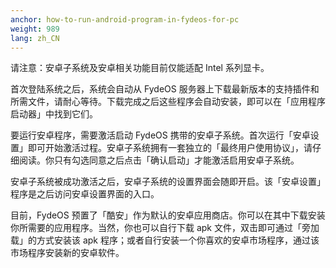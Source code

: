 ```yaml
---
anchor: how-to-run-android-program-in-fydeos-for-pc
weight: 989
lang: zh_CN
---
```

请注意：安卓子系统及安卓相关功能目前仅能适配 Intel 系列显卡。

首次登陆系统之后，系统会自动从 FydeOS 服务器上下载最新版本的支持插件和所需文件，请耐心等待。下载完成之后这些程序会自动安装，即可以在「应用程序启动器」中找到它们。

要运行安卓程序，需要激活启动 FydeOS 携带的安卓子系统。首次运行「安卓设置」即可开始激活过程。安卓子系统拥有一套独立的「最终用户使用协议」，请仔细阅读。你只有勾选同意之后点击「确认启动」才能激活启用安卓子系统。

安卓子系统被成功激活之后，安卓子系统的设置界面会随即开启。该「安卓设置」程序是之后访问安卓设置界面的入口。

目前，FydeOS 预置了「酷安」作为默认的安卓应用商店。你可以在其中下载安装你所需要的应用程序。当然，你也可以自行下载 apk 文件，双击即可通过「旁加载」的方式安装该 apk 程序；或者自行安装一个你喜欢的安卓市场程序，通过该市场程序安装新的安卓软件。
